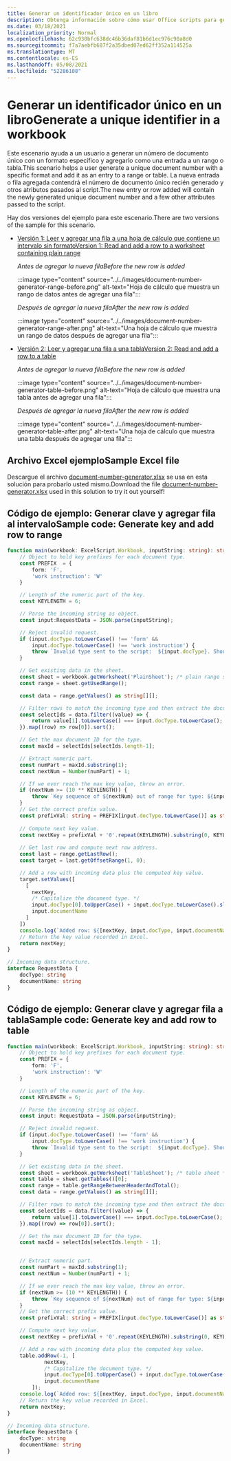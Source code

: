 ```yaml
---
title: Generar un identificador único en un libro
description: Obtenga información sobre cómo usar Office scripts para generar un identificador único y agregar una fila a una tabla y un intervalo.
ms.date: 03/18/2021
localization_priority: Normal
ms.openlocfilehash: 62c930bfc638dc46b36daf81b6d1ec976c90a8d0
ms.sourcegitcommit: f7a7aebfb687f2a35dbed07ed62ff352a114525a
ms.translationtype: MT
ms.contentlocale: es-ES
ms.lasthandoff: 05/08/2021
ms.locfileid: "52286108"
---
```

# <a name="generate-a-unique-identifier-in-a-workbook"></a><span data-ttu-id="9b6a7-103">Generar un identificador único en un libro</span><span class="sxs-lookup"><span data-stu-id="9b6a7-103">Generate a unique identifier in a workbook</span></span>

<span data-ttu-id="9b6a7-104">Este escenario ayuda a un usuario a generar un número de documento único con un formato específico y agregarlo como una entrada a un rango o tabla.</span><span class="sxs-lookup"><span data-stu-id="9b6a7-104">This scenario helps a user generate a unique document number with a specific format and add it as an entry to a range or table.</span></span> <span data-ttu-id="9b6a7-105">La nueva entrada o fila agregada contendrá el número de documento único recién generado y otros atributos pasados al script.</span><span class="sxs-lookup"><span data-stu-id="9b6a7-105">The new entry or row added will contain the newly generated unique document number and a few other attributes passed to the script.</span></span>

<span data-ttu-id="9b6a7-106">Hay dos versiones del ejemplo para este escenario.</span><span class="sxs-lookup"><span data-stu-id="9b6a7-106">There are two versions of the sample for this scenario.</span></span>

* [<span data-ttu-id="9b6a7-107">Versión 1: Leer y agregar una fila a una hoja de cálculo que contiene un intervalo sin formato</span><span class="sxs-lookup"><span data-stu-id="9b6a7-107">Version 1: Read and add a row to a worksheet containing plain range</span></span>](#sample-code-generate-key-and-add-row-to-range)

    <span data-ttu-id="9b6a7-108">_Antes de agregar la nueva fila_</span><span class="sxs-lookup"><span data-stu-id="9b6a7-108">_Before the new row is added_</span></span>

    :::image type="content" source="../../images/document-number-generator-range-before.png" alt-text="Hoja de cálculo que muestra un rango de datos antes de agregar una fila":::

    <span data-ttu-id="9b6a7-110">_Después de agregar la nueva fila_</span><span class="sxs-lookup"><span data-stu-id="9b6a7-110">_After the new row is added_</span></span>

    :::image type="content" source="../../images/document-number-generator-range-after.png" alt-text="Una hoja de cálculo que muestra un rango de datos después de agregar una fila":::

* [<span data-ttu-id="9b6a7-112">Versión 2: Leer y agregar una fila a una tabla</span><span class="sxs-lookup"><span data-stu-id="9b6a7-112">Version 2: Read and add a row to a table</span></span>](#sample-code-generate-key-and-add-row-to-table)

    <span data-ttu-id="9b6a7-113">_Antes de agregar la nueva fila_</span><span class="sxs-lookup"><span data-stu-id="9b6a7-113">_Before the new row is added_</span></span>

    :::image type="content" source="../../images/document-number-generator-table-before.png" alt-text="Hoja de cálculo que muestra una tabla antes de agregar una fila":::

    <span data-ttu-id="9b6a7-115">_Después de agregar la nueva fila_</span><span class="sxs-lookup"><span data-stu-id="9b6a7-115">_After the new row is added_</span></span>

    :::image type="content" source="../../images/document-number-generator-table-after.png" alt-text="Una hoja de cálculo que muestra una tabla después de agregar una fila":::

## <a name="sample-excel-file"></a><span data-ttu-id="9b6a7-117">Archivo Excel ejemplo</span><span class="sxs-lookup"><span data-stu-id="9b6a7-117">Sample Excel file</span></span>

<span data-ttu-id="9b6a7-118">Descargue el archivo <a href="document-number-generator.xlsx">document-number-generator.xlsx</a> se usa en esta solución para probarlo usted mismo.</span><span class="sxs-lookup"><span data-stu-id="9b6a7-118">Download the file <a href="document-number-generator.xlsx">document-number-generator.xlsx</a> used in this solution to try it out yourself!</span></span>

## <a name="sample-code-generate-key-and-add-row-to-range"></a><span data-ttu-id="9b6a7-119">Código de ejemplo: Generar clave y agregar fila al intervalo</span><span class="sxs-lookup"><span data-stu-id="9b6a7-119">Sample code: Generate key and add row to range</span></span>

```TypeScript
function main(workbook: ExcelScript.Workbook, inputString: string): string {
    // Object to hold key prefixes for each document type.
    const PREFIX  = {
        form: 'F',
        'work instruction': 'W'
    }

    // Length of the numeric part of the key.
    const KEYLENGTH = 6;

    // Parse the incoming string as object.
    const input:RequestData = JSON.parse(inputString);

    // Reject invalid request.
    if (input.docType.toLowerCase() !== 'form' && 
        input.docType.toLowerCase() !== 'work instruction') {
        throw `Invalid type sent to the script:  ${input.docType}. Should be one of the following: ${Object.keys(PREFIX)}`
    }

    // Get existing data in the sheet.
    const sheet = workbook.getWorksheet('PlainSheet'); /* plain range sheet */
    const range = sheet.getUsedRange();

    const data = range.getValues() as string[][];

    // Filter rows to match the incoming type and then extract the document number column (index 0) and then sort it. 
    const selectIds = data.filter((value) => {
        return value[1].toLowerCase() === input.docType.toLowerCase();
    }).map((row) => row[0]).sort();

    // Get the max document ID for the type.
    const maxId = selectIds[selectIds.length-1];

    // Extract numeric part.
    const numPart = maxId.substring(1);
    const nextNum = Number(numPart) + 1;

    // If we ever reach the max key value, throw an error.
    if (nextNum >= (10 ** KEYLENGTH)) {
        throw `Key sequence of ${nextNum} out of range for type: ${input.docType}.`
    }
    // Get the correct prefix value.
    const prefixVal: string = PREFIX[input.docType.toLowerCase()] as string;
    
    // Compute next key value.
    const nextKey = prefixVal + '0'.repeat(KEYLENGTH).substring(0, KEYLENGTH - String(nextNum).length) + String(nextNum);
    
    // Get last row and compute next row address.
    const last = range.getLastRow();
    const target = last.getOffsetRange(1, 0);

    // Add a row with incoming data plus the computed key value.
    target.setValues([
      [
        nextKey, 
        /* Capitalize the document type. */
        input.docType[0].toUpperCase() + input.docType.toLowerCase().slice(1),
        input.documentName
      ]
    ])
    console.log(`Added row: ${[nextKey, input.docType, input.documentName]}`)
    // Return the key value recorded in Excel.
    return nextKey;
}

// Incoming data structure.
interface RequestData {
    docType: string
    documentName: string
}
```

## <a name="sample-code-generate-key-and-add-row-to-table"></a><span data-ttu-id="9b6a7-120">Código de ejemplo: Generar clave y agregar fila a tabla</span><span class="sxs-lookup"><span data-stu-id="9b6a7-120">Sample code: Generate key and add row to table</span></span>

```TypeScript
function main(workbook: ExcelScript.Workbook, inputString: string): string {
    // Object to hold key prefixes for each document type.
    const PREFIX = {
        form: 'F',
        'work instruction': 'W'
    }

    // Length of the numeric part of the key.
    const KEYLENGTH = 6;

    // Parse the incoming string as object.
    const input: RequestData = JSON.parse(inputString);

    // Reject invalid request.
    if (input.docType.toLowerCase() !== 'form' &&
        input.docType.toLowerCase() !== 'work instruction') {
        throw `Invalid type sent to the script:  ${input.docType}. Should be one of the following: ${Object.keys(PREFIX)}`
    }

    // Get existing data in the sheet.
    const sheet = workbook.getWorksheet('TableSheet'); /* table sheet */
    const table = sheet.getTables()[0];
    const range = table.getRangeBetweenHeaderAndTotal();
    const data = range.getValues() as string[][];

    // Filter rows to match the incoming type and then extract the document number column (index 0) and then sort it.
    const selectIds = data.filter((value) => {
        return value[1].toLowerCase() === input.docType.toLowerCase();
    }).map((row) => row[0]).sort();

    // Get the max document ID for the type.
    const maxId = selectIds[selectIds.length - 1];


    // Extract numeric part.
    const numPart = maxId.substring(1);
    const nextNum = Number(numPart) + 1;

    // If we ever reach the max key value, throw an error.
    if (nextNum >= (10 ** KEYLENGTH)) {
        throw `Key sequence of ${nextNum} out of range for type: ${input.docType}.`
    }
    // Get the correct prefix value.
    const prefixVal: string = PREFIX[input.docType.toLowerCase()] as string;

    // Compute next key value.
    const nextKey = prefixVal + '0'.repeat(KEYLENGTH).substring(0, KEYLENGTH - String(nextNum).length) + String(nextNum);

    // Add a row with incoming data plus the computed key value.
    table.addRow(-1, [
            nextKey,
            /* Capitalize the document type. */
            input.docType[0].toUpperCase() + input.docType.toLowerCase().slice(1),
            input.documentName
        ]);
    console.log(`Added row: ${[nextKey, input.docType, input.documentName]}`)
    // Return the key value recorded in Excel.
    return nextKey;
}

// Incoming data structure.
interface RequestData {
    docType: string
    documentName: string
}
```
